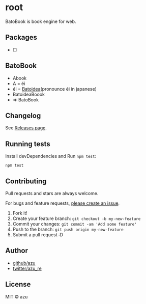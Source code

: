 # root

BatoBook is book engine for web.

## Packages

- [ ]

## BatoBook

- Abook
- A = éi
- éi = [Batoidea](https://en.wikipedia.org/wiki/Batoidea)(pronounce éi in japanese)
- BatoideaBoook
- => BatoBook

## Changelog

See [Releases page](https://github.com/azu/batobook/releases).

## Running tests

Install devDependencies and Run `npm test`:

    npm test

## Contributing

Pull requests and stars are always welcome.

For bugs and feature requests, [please create an issue](https://github.com/azu/batobook/issues).

1. Fork it!
2. Create your feature branch: `git checkout -b my-new-feature`
3. Commit your changes: `git commit -am 'Add some feature'`
4. Push to the branch: `git push origin my-new-feature`
5. Submit a pull request :D

## Author

- [github/azu](https://github.com/azu)
- [twitter/azu_re](https://twitter.com/azu_re)

## License

MIT © azu
